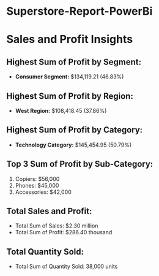 # Superstore-Report-PowerBi

# Sales and Profit Insights

## Highest Sum of Profit by Segment:
- **Consumer Segment:** $134,119.21 (46.83%)

## Highest Sum of Profit by Region:
- **West Region:** $108,418.45 (37.86%)

## Highest Sum of Profit by Category:
- **Technology Category:** $145,454.95 (50.79%)

## Top 3 Sum of Profit by Sub-Category:
1. Copiers: $56,000
2. Phones: $45,000
3. Accessories: $42,000

## Total Sales and Profit:
- Total Sum of Sales: $2.30 million
- Total Sum of Profit: $286.40 thousand

## Total Quantity Sold:
- Total Sum of Quantity Sold: 38,000 units
